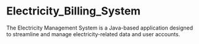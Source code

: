 # Electricity_Billing_System
The Electricity Management System is a Java-based application designed to streamline and manage electricity-related data and user accounts.
